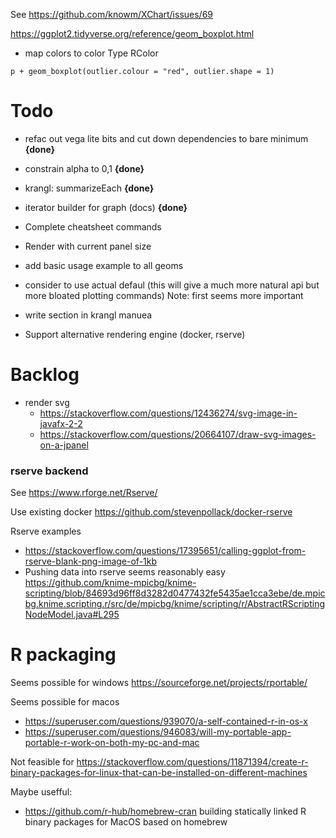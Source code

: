 See https://github.com/knowm/XChart/issues/69

https://ggplot2.tidyverse.org/reference/geom_boxplot.html

* map colors to color Type RColor
```
p + geom_boxplot(outlier.colour = "red", outlier.shape = 1)

```



# Todo

* refac out vega lite bits and cut down dependencies to bare minimum **{done}**
* constrain alpha to 0,1 **{done}**
* krangl: summarizeEach **{done}**
* iterator builder for graph (docs) **{done}**

* Complete cheatsheet commands
* Render with current panel size

* add basic usage example to all geoms
* consider to use actual defaul (this will give a much more natural api but more bloated plotting commands) Note: first seems more important
* write section in krangl manuea
* Support alternative rendering engine (docker, rserve)


# Backlog

* render svg
  * https://stackoverflow.com/questions/12436274/svg-image-in-javafx-2-2
  * https://stackoverflow.com/questions/20664107/draw-svg-images-on-a-jpanel


###  rserve backend

See https://www.rforge.net/Rserve/

Use existing docker https://github.com/stevenpollack/docker-rserve

Rserve examples
* https://stackoverflow.com/questions/17395651/calling-ggplot-from-rserve-blank-png-image-of-1kb
* Pushing data into rserve seems reasonably easy https://github.com/knime-mpicbg/knime-scripting/blob/84693d96ff8d3282d0477432fe5435ae1cca3ebe/de.mpicbg.knime.scripting.r/src/de/mpicbg/knime/scripting/r/AbstractRScriptingNodeModel.java#L295

# R packaging

Seems possible for windows https://sourceforge.net/projects/rportable/

Seems possible for macos
* https://superuser.com/questions/939070/a-self-contained-r-in-os-x
* https://superuser.com/questions/946083/will-my-portable-app-portable-r-work-on-both-my-pc-and-mac

Not feasible for
https://stackoverflow.com/questions/11871394/create-r-binary-packages-for-linux-that-can-be-installed-on-different-machines

Maybe usefful:
* https://github.com/r-hub/homebrew-cran building statically linked R binary packages for MacOS based on homebrew
